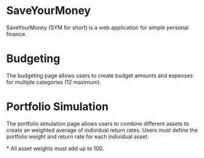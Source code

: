 # SaveYourMoney
SaveYourMoney (SYM for short) is a web application for simple personal finance.

# Budgeting
The budgeting page allows users to create budget amounts and expenses for multiple categories (12 maximum).

# Portfolio Simulation
The portfolio simulation page allows users to combine different assets to create an weighted average of individual return rates. Users must define the portfolio weight and return rate for each individual asset. 

\* All asset weights must add up to 100.

